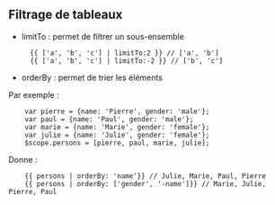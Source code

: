 ## Filtrage de tableaux

* limitTo : permet de filtrer un sous-ensemble

        {{ ['a', 'b', 'c'] | limitTo:2 }} // ['a', 'b']
        {{ ['a', 'b', 'c'] | limitTo:-2 }} // ['b', 'c']

* orderBy : permet de trier les éléments


Par exemple :

        var pierre = {name: 'Pierre', gender: 'male'};
        var paul = {name: 'Paul', gender: 'male'};
        var marie = {name: 'Marie', gender: 'female'};
        var julie = {name: 'Julie', gender: 'female'};
        $scope.persons = [pierre, paul, marie, julie];

Donne :

        {{ persons | orderBy: 'name'}} // Julie, Marie, Paul, Pierre
        {{ persons | orderBy: ['gender', '-name']}} // Marie, Julie, Pierre, Paul
